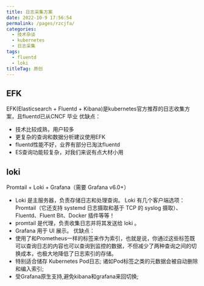 ```yaml
---
title: 日志采集方案
date: 2022-10-9 17:56:54
permalink: /pages/rzcjfa/
categories:
  - 技术杂谈
  - kubernetes
  - 日志采集
tags:
  - fluentd
  - loki
titleTag: 原创
---
```



## EFK
EFK(Elasticsearch + Fluentd + Kibana)是kubernetes官方推荐的日志收集方案，且fluentd已从CNCF 毕业
优缺点：
- 技术比较成熟，用户较多
- 更复杂的查询和数据分析建议使用EFK
- fluentd性能不好，业界有部分已淘汰fluentd
- ES查询功能较复杂，对我们来说有点大材小用

## loki
Promtail + Loki + Grafana（需要 Grafana v6.0+）
- Loki 是主服务器，负责存储日志和处理查询。
Loki 有几个客户端选项：Promtail（它还支持 systemd 日志摄取和基于 TCP 的 syslog 摄取）、Fluentd、Fluent Bit、Docker 插件等等！
- promtail 是代理，负责收集日志并将其发送给 loki 。
- Grafana 用于 UI 展示。
优缺点：
- 使用了和Prometheus一样的标签来作为索引，也就是说，你通过这些标签既可以查询日志的内容也可以查询到监控的数据，不但减少了两种查询之间的切换成本，也极大地降低了日志索引的存储。
- 特别适合储存 Kubernetes Pod日志; 诸如Pod标签之类的元数据会被自动删除和编入索引;
- 受Grafana原生支持,避免kibana和grafana来回切换;

